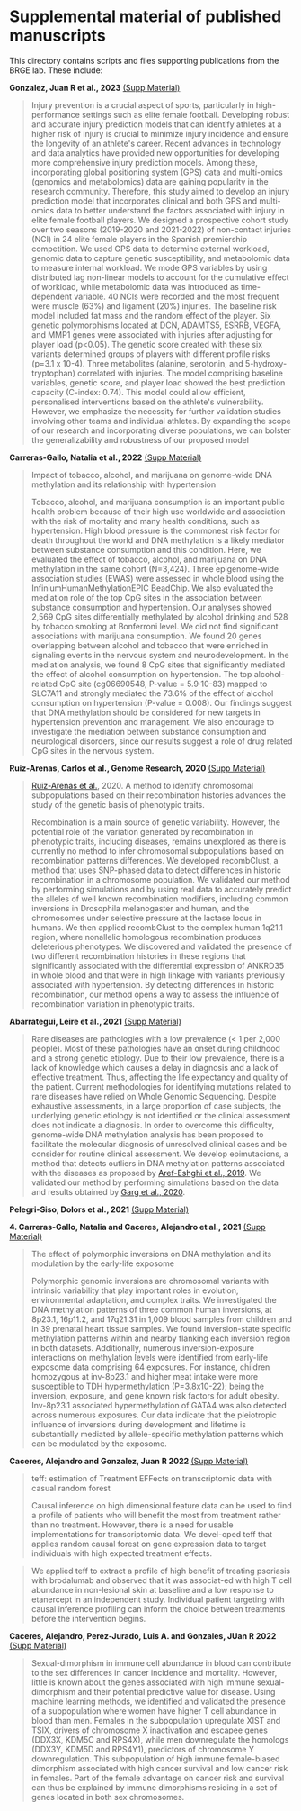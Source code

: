 # Supplemental material of published manuscripts

This directory contains scripts and files supporting publications from the BRGE lab. These include:


**Gonzalez, Juan R et al., 2023** [(Supp Material)](https://github.com/isglobal-brge/Supplementary-Material/tree/master/Gonzalez_2023)

>Injury prevention is a crucial aspect of sports, particularly in high-performance settings such as elite female football. Developing robust and accurate injury prediction models that can identify athletes at a higher risk of injury is crucial to minimize injury incidence and ensure the longevity of an athlete's career. Recent advances in technology and data analytics have provided new opportunities for developing more comprehensive injury prediction models. Among these, incorporating global positioning system (GPS) data and multi-omics (genomics and metabolomics) data are gaining popularity in the research community. Therefore, this study aimed to develop an injury prediction model that incorporates clinical and both GPS and multi-omics data to better understand the factors associated with injury in elite female football players. We designed a prospective cohort study over two seasons (2019-2020 and 2021-2022) of non-contact injuries (NCI) in 24 elite female players in the Spanish premiership competition. We used GPS data to determine external workload, genomic data to capture genetic susceptibility, and metabolomic data to measure internal workload. We mode GPS variables by using distributed lag non-linear models to account for the cumulative effect of workload, while metabolomic data was introduced as time-dependent variable. 40 NCIs were recorded and the most frequent were muscle (63%) and ligament (20%) injuries. The baseline risk model included fat mass and the random effect of the player. Six genetic polymorphisms located at DCN, ADAMTS5, ESRRB, VEGFA, and MMP1 genes were associated with injuries after adjusting for player load (p<0.05). The genetic score created with these six variants determined groups of players with different profile risks (p=3.1 x 10-4). Three metabolites (alanine, serotonin, and 5-hydroxy-tryptophan) correlated with injuries. The model comprising baseline variables, genetic score, and player load showed the best prediction capacity (C-index: 0.74). This model could allow efficient, personalised interventions based on the athlete's vulnerability. However, we emphasize the necessity for further validation studies involving other teams and individual athletes. By expanding the scope of our research and incorporating diverse populations, we can bolster the generalizability and robustness of our proposed model


**Carreras-Gallo, Natalia et al., 2022** [(Supp Material)](https://github.com/isglobal-brge/Supplementary-Material/tree/master/Carreras-Gallo_2022)

> Impact of tobacco, alcohol, and marijuana on genome-wide DNA methylation and its relationship with hypertension
>
> Tobacco, alcohol, and marijuana consumption is an important public health problem because of their high use worldwide and association with the risk of mortality and many health conditions, such as hypertension. High blood pressure is the commonest risk factor for death throughout the world and DNA methylation is a likely mediator between substance consumption and this condition. Here, we evaluated the effect of tobacco, alcohol, and marijuana on DNA methylation in the same cohort (N=3,424). Three epigenome-wide association studies (EWAS) were assessed in whole blood using the InfiniumHumanMethylationEPIC BeadChip. We also evaluated the mediation role of the top CpG sites in the association between substance consumption and hypertension. Our analyses showed 2,569 CpG sites differentially methylated by alcohol drinking and 528 by tobacco smoking at Bonferroni level. We did not find significant associations with marijuana consumption. We found 20 genes overlapping between alcohol and tobacco that were enriched in signaling events in the nervous system and neurodevelopment. In the mediation analysis, we found 8 CpG sites that significantly mediated the effect of alcohol consumption on hypertension. The top alcohol-related CpG site (cg06690548, P-value = 5.9·10-83) mapped to SLC7A11 and strongly mediated the 73.6% of the effect of alcohol consumption on hypertension (P-value = 0.008). Our findings suggest that DNA methylation should be considered for new targets in hypertension prevention and management. We also encourage to investigate the mediation between substance consumption and neurological disorders, since our results suggest a role of drug related CpG sites in the nervous system.


**Ruiz-Arenas, Carlos et al., Genome Research, 2020** [(Supp Material)](https://github.com/isglobal-brge/Supplementary-Material/tree/master/Ruiz-Arenas_2020)

> [Ruiz-Arenas et al.](https://www.biorxiv.org/content/10.1101/792747v1), 2020. A method to identify chromosomal subpopulations based on their recombination histories advances the study of the genetic basis of phenotypic traits.  
> 
> Recombination is a main source of genetic variability. However, the potential role of the variation generated by recombination in phenotypic traits, including diseases, remains unexplored as there is currently no method to infer chromosomal subpopulations based on recombination patterns differences. We developed recombClust, a method that uses SNP-phased data to detect differences in historic recombination in a chromosome population. We validated our method by performing simulations and by using real data to accurately predict the alleles of well known recombination modifiers, including common inversions in Drosophila melanogaster and human, and the chromosomes under selective pressure at the lactase locus in humans. We then applied recombClust to the complex human 1q21.1 region, where nonallelic homologous recombination produces deleterious phenotypes. We discovered and validated the presence of two different recombination histories in these regions that significantly associated with the differential expression of ANKRD35 in whole blood and that were in high linkage with variants previously associated with hypertension. By detecting differences in historic recombination, our method opens a way to assess the influence of recombination variation in phenotypic traits.


**Abarrategui, Leire et al., 2021** [(Supp Material)](https://github.com/isglobal-brge/Supplementary-Material/tree/master/Abarrategui_2021)
>
> Rare diseases are pathologies with a low prevalence (< 1 per 2,000 people). Most of these pathologies have an onset during childhood and a strong genetic etiology. Due to their low prevalence, there is a lack of knowledge which causes a delay in diagnosis and a lack of effective treatment. Thus, affecting the life expectancy and quality of the patient. Current methodologies for identifying mutations related to rare diseases have relied on Whole Genomic Sequencing. Despite exhaustive assessments, in a large proportion of case subjects, the underlying genetic etiology is not identified or the clinical assessment does not indicate a diagnosis. In order to overcome this difficulty, genome-wide DNA methylation analysis has been proposed to facilitate the molecular diagnosis of unresolved clinical cases and be consider for routine clinical assessment.  We develop epimutacions, a method that detects outliers in DNA methylation patterns associated with the diseases as proposed by [Aref-Eshghi et al., 2019](https://www.sciencedirect.com/science/article/pii/S0002929719301041).  We validated our method by performing simulations based on the data and results obtained by [Garg et al., 2020](https://www.sciencedirect.com/science/article/abs/pii/S0002929720302883). 

**Pelegri-Siso, Dolors et al., 2021** [(Supp Material)](https://github.com/isglobal-brge/Supplementary-Material/tree/master/Pelegri-Siso_2021)
>

**4. Carreras-Gallo, Natalia and Caceres, Alejandro et al., 2021** [(Supp Material)](https://github.com/isglobal-brge/Supplementary-Material/tree/master/Carreras-Gallo_Caceres_2021)

> The effect of polymorphic inversions on DNA methylation and its modulation by the early-life exposome 
> 
> Polymorphic genomic inversions are chromosomal variants with intrinsic variability that play important roles in evolution, environmental adaptation, and complex traits. We investigated the DNA methylation patterns of three common human inversions, at 8p23.1, 16p11.2, and 17q21.31 in 1,009 blood samples from children and in 39 prenatal heart tissue samples. We found inversion-state specific methylation patterns within and nearby flanking each inversion region in both datasets. Additionally, numerous inversion-exposure interactions on methylation levels were identified from early-life exposome data comprising 64 exposures. For instance, children homozygous at inv-8p23.1 and higher meat intake were more susceptible to TDH hypermethylation (P=3.8x10-22); being the inversion, exposure, and gene known risk factors for adult obesity. Inv-8p23.1 associated hypermethylation of GATA4 was also detected across numerous exposures. Our data indicate that the pleiotropic influence of inversions during development and lifetime is substantially mediated by allele-specific methylation patterns which can be modulated by the exposome. 



**Caceres, Alejandro and Gonzalez, Juan R 2022** [(Supp Material)](https://github.com/isglobal-brge/Supplementary-Material/tree/master/Caceres_2022)

> teff: estimation of Treatment EFFects on transcriptomic data with casual random forest
> 
> Causal inference on high dimensional feature data can be used to find a profile of patients who will benefit the most from treatment rather than no treatment. However, there is a need for usable implementations for transcriptomic data. We devel-oped teff that applies random causal forest on gene expression data to target individuals with high expected treatment effects.

> We applied teff to extract a profile of high benefit of treating psoriasis with brodalumab and observed that it was associat-ed with high T cell abundance in non-lesional skin at baseline and a low response to etanercept in an independent study. Individual patient targeting with causal inference profiling can inform the choice between treatments before the intervention begins.

**Caceres, Alejandro, Perez-Jurado, Luis A. and Gonzales, JUan R 2022** [(Supp Material)](https://github.com/isglobal-brge/Supplementary-Material/tree/master/Caceres_2022)

> Sexual-dimorphism in immune cell abundance in blood can contribute to the sex differences in cancer incidence and mortality. However, little is known about the genes associated with high immune sexual-dimorphism and their potential predictive value for disease. Using machine learning methods, we identified and validated the presence of a subpopulation where women have higher T cell abundance in blood than men. Females in the subpopulation upregulate XIST and TSIX, drivers of chromosome X inactivation and escapee genes (DDX3X, KDM5C and RPS4X), while men downregulate the homologs (DDX3Y, KDM5D and RPS4Y1), predictors of chromosome Y downregulation. This subpopulation of high immune female-biased dimorphism associated with high cancer survival and low cancer risk in females. Part of the female advantage on cancer risk and survival can thus be explained by immune dimorphisms residing in a set of genes located in both sex chromosomes.
